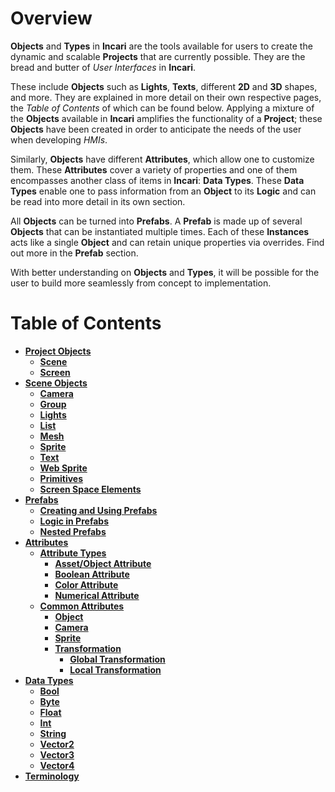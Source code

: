 # Overview

**Objects** and **Types** in **Incari** are the tools available for users to create the dynamic and scalable **Projects** that are currently possible. They are the bread and butter of *User Interfaces* in **Incari**. 

These include **Objects** such as **Lights**, **Texts**, different **2D** and **3D** shapes, and more. They are explained in more detail on their own respective pages, the *Table of Contents* of which can be found below. Applying a mixture of the **Objects** available in **Incari** amplifies the functionality of a **Project**; these **Objects** have been created in order to anticipate the needs of the user when developing *HMIs*.

Similarly, **Objects** have different **Attributes**, which allow one to customize them. These **Attributes** cover a variety of properties and one of them encompasses another class of items in **Incari**: **Data Types**. These **Data Types** enable one to pass information from an **Object** to its **Logic** and can be read into more detail in its own section. 

All **Objects** can be turned into **Prefabs**. A **Prefab** is made up of several **Objects** that can be instantiated multiple times. Each of these **Instances** acts like a single **Object** and can retain unique properties via overrides. Find out more in the **Prefab** section. 

With better understanding on **Objects** and **Types**, it will be possible for the user to build more seamlessly from concept to implementation. 

# Table of Contents

* [**Project Objects**](project-objects/README.md)
  * [**Scene**](project-objects/scene.md)
  * [**Screen**](project-objects/screen.md)
* [**Scene Objects**](scene-objects/README.md)
  * [**Camera**](scene-objects/camera.md)
  * [**Group**](scene-objects/group.md)
  * [**Lights**](scene-objects/lights.md)
  * [**List**](scene-objects/list-widget.md)
  * [**Mesh**](scene-objects/mesh.md)
  * [**Sprite**](scene-objects/sprite.md)
  * [**Text**](scene-objects/text.md)
  * [**Web Sprite**](scene-objects/web-sprite.md)
  * [**Primitives**](scene-objects/primitives.md)
  * [**Screen Space Elements**](scene-objects/screen-space-elements.md)
* [**Prefabs**](prefabs/README.md)
  * [**Creating and Using Prefabs**](prefabs/creating-and-using-prefabs.md)
  * [**Logic in Prefabs**](prefabs/logic-prefabs.md)
  * [**Nested Prefabs**](prefabs/nested-prefabs.md)
* [**Attributes**](attributes/attribute-types/README.md)
  * [**Attribute Types**](attributes/attribute-types/README.md)
    * [**Asset/Object Attribute**](objects-and-types/attributes/attribute-types/asset-object-attribute.md)
    * [**Boolean Attribute**](attributes/attribute-types/boolean-attributes.md)
    * [**Color Attribute**](attributes/attribute-types/color-attribute.md)
    * [**Numerical Attribute**](attributes/attribute-types/numerical-attribute.md)
  * [**Common Attributes**](attributes/common-attributes/README.md)
    * [**Object**](attributes/common-attributes/object.md)
    * [**Camera**](attributes/common-attributes/camera.md)
    * [**Sprite**](attributes/common-attributes/sprite.md)
    * [**Transformation**](attributes/common-attributes/transformation/README.md)
      * [**Global Transformation**](attributes/common-attributes/transformation/global.md)
      * [**Local Transformation**](attributes/common-attributes/transformation/local.md)
* [**Data Types**](data-types/README.md)
  * [**Bool**](data-types/bool.md)
  * [**Byte**](data-types/byte.md)
  * [**Float**](data-types/float.md)
  * [**Int**](data-types/int.md)
  * [**String**](data-types/string.md)
  * [**Vector2**](data-types/vector2.md)
  * [**Vector3**](data-types/vector3.md)
  * [**Vector4**](data-types/vector4.md)
* [**Terminology**](terminology.md)
  




